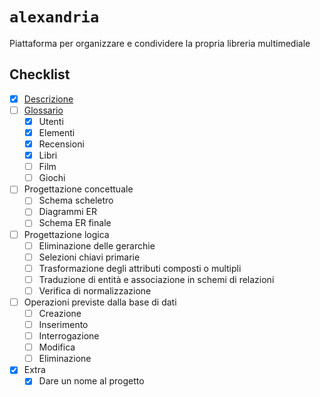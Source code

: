 # `alexandria`

Piattaforma per organizzare e condividere la propria libreria multimediale

## Checklist

- [x] [Descrizione](/descrizione.md)
- [ ] [Glossario](/glossario.md)
    - [x] Utenti
    - [x] Elementi
    - [x] Recensioni
    - [x] Libri
    - [ ] Film
    - [ ] Giochi
- [ ] Progettazione concettuale
    - [ ] Schema scheletro
    - [ ] Diagrammi ER
    - [ ] Schema ER finale    
- [ ] Progettazione logica
    - [ ] Eliminazione delle gerarchie
    - [ ] Selezioni chiavi primarie
    - [ ] Trasformazione degli attributi composti o multipli
    - [ ] Traduzione di entità e associazione in schemi di relazioni
    - [ ] Verifica di normalizzazione
- [ ] Operazioni previste dalla base di dati
    - [ ] Creazione
    - [ ] Inserimento
    - [ ] Interrogazione
    - [ ] Modifica
    - [ ] Eliminazione
- [x] Extra
    - [x] Dare un nome al progetto
